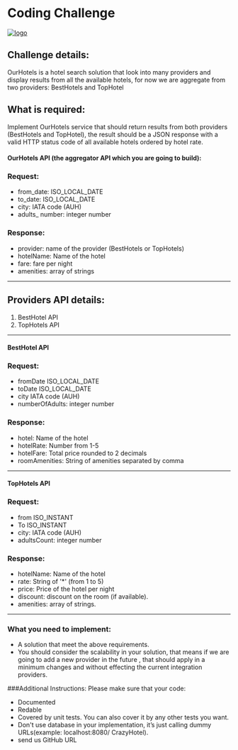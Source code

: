 # Coding Challenge

[![logo](https://i.ibb.co/9W9WCwr/image.png)]()

## Challenge details:
OurHotels is a hotel search solution that look into many providers and display results from
all the available hotels, for now we are aggregate from two providers: BestHotels and
TopHotel



## What is required:
Implement OurHotels service that should return results from both providers (BestHotels and
TopHotel), the result should be a JSON response with a valid HTTP status code of all
available hotels ordered by hotel rate.


#### OurHotels API (the aggregator API which you are going to build):
### Request:
- from_date: ISO_LOCAL_DATE
- to_date: ISO_LOCAL_DATE
- city: IATA code (AUH)
- adults_ number: integer number

### Response:

- provider: name of the provider (BestHotels or TopHotels)
- hotelName: Name of the hotel
- fare: fare per night
- amenities: array of strings

------------

## Providers API details:
1. BestHotel API
2. TopHotels API

------------


#### BestHotel API
### Request:
- fromDate ISO_LOCAL_DATE
- toDate ISO_LOCAL_DATE
- city IATA code (AUH)
- numberOfAdults: integer number

### Response:
- hotel: Name of the hotel
- hotelRate: Number from 1-5
- hotelFare: Total price rounded to 2 decimals
- roomAmenities: String of amenities separated by comma

------------

####  TopHotels API
### Request:
- from ISO_INSTANT
- To ISO_INSTANT
- city: IATA code (AUH)
- adultsCount: integer number

### Response:
- hotelName: Name of the hotel
- rate: String of '*' (from 1 to 5)
- price: Price of the hotel per night
- discount: discount on the room (if available).
- amenities: array of strings.

------------


### What you need to implement:
- A solution that meet the above requirements.
- You should consider the scalability in your solution, that means if we are going to add a
  new provider in the future , that should apply in a minimum changes and without effecting
  the current integration providers.

###Additional Instructions:
Please make sure that your code:
- Documented
- Redable
- Covered by unit tests. You can also cover it by any other tests you want.
- Don't use database in your implementation, it’s just calling dummy URLs(example: localhost:8080/ CrazyHotel).
- send us GitHub URL
